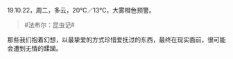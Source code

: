 <link href="../../css/style.css" rel="stylesheet" type="text/css" />

<span class="fzzy">19.10.22，周二，多云，20℃／13℃，大雾橙色预警。

> #法布尔：昆虫记#

<div class="p">

那些我们抱着幻想，以最挚爱的方式珍惜爱抚过的东西，最终在现实面前，很可能会遭到无情的蹂躏。


